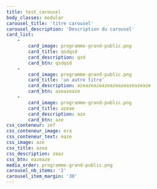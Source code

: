 ```yaml
---
title: test_carousel
body_classes: modular
carousel_title: 'titre carousel'
carousel_description: 'Description du carousel'
card_list:
    -
        card_image: programme-grand-public.png
        card_title: qsdqsd
        card_description: qsd
        card_btn: qsdqsd
    -
        card_image: programme-grand-public.png
        card_title: 'un autre titre'
        card_description: azeazeazeazeazeazeazeazeaze
        card_btn: azeazeaze
    -
        card_image: programme-grand-public.png
        card_title: azeae
        card_description: aze
        card_btn: aze
css_conteneur: zef
css_conteneur_image: era
css_conteneur_text: eaze
css_image: aze
css_title: azea
css_description: zeaz
css_btn: eazeaze
media_order: programme-grand-public.png
carousel_nb_items: '2'
carousel_item_margin: '30'
---
```


